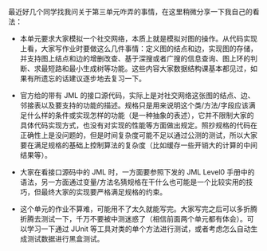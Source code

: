 最近好几个同学找我问关于第三单元咋弄的事情，在这里稍微分享一下我自己的看法：

- 本单元要求大家模拟一个社交网络，本质上就是模拟对图的操作。从代码实现上看，大家写作业时要做这么几件事情：定义图的结点和边，实现图的存储，并支持图上结点和边的增删改查、基于深搜或者广搜的信息查询、图上环的判断、求最短路和最小生成树等功能。这些内容大家数据结构课基本都见过，如果有所遗忘的话建议逐步地去复习一下。

- 官方给的带有 JML 的接口源代码，实际上是对社交网络这张图的结点、边、邻接表以及要支持的功能的描述。规格只是用来说明这个类/方法/字段应该满足什么样的条件或实现怎样的功能（是一种抽象的表述），它并不限制大家的具体代码实现方式，也没有对实现的性能等方面做出规定。照抄规格的代码在正确性上是没问题的，但是时间复杂度可能不足以通过公测的测试，所以大家要在满足规格的基础上控制算法的复杂度（比如缓存一些开销大的计算的中间结果等）。
- 大家在看接口源码中的 JML 时，一方面要参照下发的 JML Level0 手册中的语法，另一方面通过变量/方法名猜规格在干什么也可能是一个比较实用的技巧，但最终大家的实现要严格满足规格的约束。
- 这个单元的作业不算难，可能用不了太久就能写完。大家写完之后可以多折腾折腾去测试一下，千万不要被中测迷惑了（相信前面两个单元都有体会）。可以学习一下通过 JUnit 等工具对类的单个方法进行测试，或者考虑怎么自动生成测试数据进行黑盒测试。



